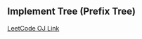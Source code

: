 Implement Tree (Prefix Tree)
---
[LeetCode OJ Link](https://leetcode.com/problems/implement-trie-prefix-tree/)